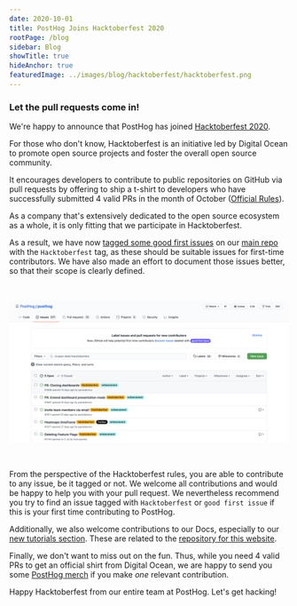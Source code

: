```yaml
---
date: 2020-10-01
title: PostHog Joins Hacktoberfest 2020
rootPage: /blog
sidebar: Blog
showTitle: true
hideAnchor: true
featuredImage: ../images/blog/hacktoberfest/hacktoberfest.png
---
```

### Let the pull requests come in!

We're happy to announce that PostHog has joined [Hacktoberfest 2020](https://hacktoberfest.digitalocean.com/).

For those who don't know, Hacktoberfest is an initiative led by Digital Ocean to promote open source projects and foster the overall open 
source community. 

It encourages developers to contribute to public repositories on GitHub via pull requests by offering to ship a t-shirt to developers who have successfully submitted 4 valid PRs in the month of October ([Official Rules](https://hacktoberfest.digitalocean.com/#rules)).

As a company that's extensively dedicated to the open source ecosystem as a whole, it is only fitting that we participate in Hacktoberfest. 

As a result, we have now [tagged some good first issues](https://github.com/PostHog/posthog/labels/Hacktoberfest) on our [main repo](https://github.com/PostHog/posthog/) with the <code class="hacktoberfest">Hacktoberfest</code> tag, as these should be suitable issues for first-time contributors. We have also made an effort to document those issues better, so that their scope is clearly defined. 

<br />

![Hacktoberfest Banner](../images/blog/hacktoberfest/tagged-issues.png)

<br />

From the perspective of the Hacktoberfest rules, you are able to contribute to any issue, be it tagged or not. We welcome all contributions and would be happy to help you with your pull request. We nevertheless recommend you try to find an issue tagged with <code class="hacktoberfest">Hacktoberfest</code> or <code class="good-first-issue">good first issue</code> if this is your first time contributing to PostHog. 

Additionally, we also welcome contributions to our Docs, especially to our [new tutorials section](https://github.com/PostHog/posthog.com/issues/491). These are related to the [repository for this website](https://github.com/PostHog/posthog.com). 

Finally, we don't want to miss out on the fun. Thus, while you need 4 valid PRs to get an official shirt from Digital Ocean, we are happy to send you some [PostHog merch](https://merch.posthog.com/) if you make _one_ relevant contribution. 

Happy Hacktoberfest from our entire team at PostHog. Let's get hacking!

<br />


